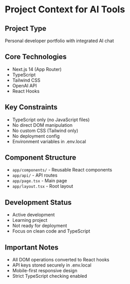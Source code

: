# Project Context for AI Tools

## Project Type
Personal developer portfolio with integrated AI chat

## Core Technologies
- Next.js 14 (App Router)
- TypeScript
- Tailwind CSS
- OpenAI API
- React Hooks

## Key Constraints
- TypeScript only (no JavaScript files)
- No direct DOM manipulation
- No custom CSS (Tailwind only)
- No deployment config
- Environment variables in .env.local

## Component Structure
- `app/components/` - Reusable React components
- `app/api/` - API routes
- `app/page.tsx` - Main page
- `app/layout.tsx` - Root layout

## Development Status
- Active development
- Learning project
- Not ready for deployment
- Focus on clean code and TypeScript

## Important Notes
- All DOM operations converted to React hooks
- API keys stored securely in .env.local
- Mobile-first responsive design
- Strict TypeScript checking enabled 